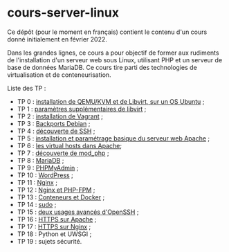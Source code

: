 # cours-server-linux

Ce dépôt (pour le moment en français) contient le contenu d'un cours donné
initialement en février 2022.

Dans les grandes lignes, ce cours a pour objectif de former aux rudiments de
l'installation d'un serveur web sous Linux, utilisant PHP et un serveur de base
de données MariaDB. Ce cours tire parti des technologies de virtualisation et
de conteneurisation.

Liste des TP :

* TP 0 : [installation de QEMU/KVM et de Libvirt, sur un OS Ubuntu](tp/ubuntu/tp0-kvm-libvirt.md) ;
* TP 1 : [paramètres supplémentaires de libvirt](tp/ubuntu/tp1-kvm-libvirt.md) ;
* TP 2 : [installation de Vagrant](tp/ubuntu/tp2-vagrant.md) ;
* TP 3 : [Backports Debian](tp/debian/tp3-backports.md) ;
* TP 4 : [découverte de SSH](tp/debian/tp4-ssh-basique.md) ;
* TP 5 : [installation et paramétrage basique du serveur web Apache](tp/debian/tp5-apache-basique.md) ;
* TP 6 : [les virtual hosts dans Apache](tp/debian/tp6-apache-virtual-hosts.md);
* TP 7 : [découverte de mod_php](tp/debian/tp7-apache-mod_php.md) ;
* TP 8 : [MariaDB](tp/debian/tp8-mariadb.md) ;
* TP 9 : [PHPMyAdmin](tp/debian/tp9-phpmyadmin.md) ;
* TP 10 : [WordPress](tp/debian/tp10-wordpress.md) ;
* TP 11 : [Nginx](tp/debian/tp11-nginx.md) ;
* TP 12 : [Nginx et PHP-FPM](tp/debian/tp12-nginx-php-fpm.md) ;
* TP 13 : [Conteneurs et Docker](tp/debian/tp13-docker.md) ;
* TP 14 : [sudo](tp/debian/tp14-sudo.md) ;
* TP 15 : [deux usages avancés d'OpenSSH](tp/debian/tp15-ssh_avance.md) ;
* TP 16 : [HTTPS sur Apache](tp/debian/tp16-https_apache.md) ;
* TP 17 : [HTTPS sur Nginx](tp/debian/tp17-https_nginx.md) ;
* TP 18 : Python et UWSGI ;
* TP 19 : sujets sécurité.
